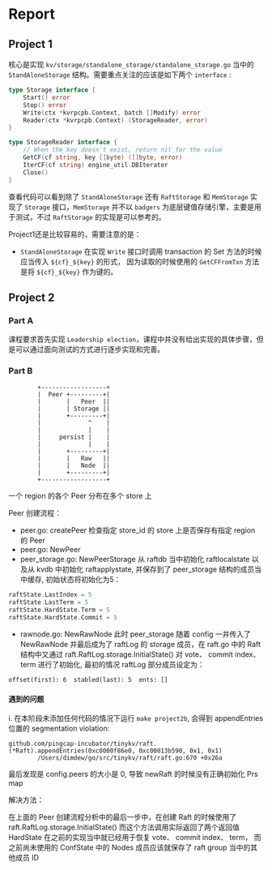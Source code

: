 # Report

## Project 1

核心是实现 `kv/storage/standalone_storage/standalone_storage.go` 
当中的 `StandAloneStorage` 结构。需要重点关注的应该是如下两个 `interface` :

``` go
type Storage interface {
	Start() error
	Stop() error
	Write(ctx *kvrpcpb.Context, batch []Modify) error
	Reader(ctx *kvrpcpb.Context) (StorageReader, error)
}

type StorageReader interface {
	// When the key doesn't exist, return nil for the value
	GetCF(cf string, key []byte) ([]byte, error)
	IterCF(cf string) engine_util.DBIterator
	Close()
}
```

查看代码可以看到除了 `StandAloneStorage` 还有 `RaftStorage` 和 `MemStorage` 
实现了 `Storage` 接口，`MemStorage` 并不以 `badgers` 为底层键值存储引擎，主要是用于测试，不过 `RaftStorage` 
的实现是可以参考的。

Project1还是比较容易的，需要注意的是：
- `StandAloneStorage` 在实现 `Write` 接口时调用 transaction 的 Set 方法的时候应当传入 `${cf}_${key}` 的形式，
因为读取的时候使用的 `GetCFFromTxn` 方法是将 `${cf}_${key}` 作为键的。

## Project 2

### Part A

课程要求首先实现 `Leadership election`，课程中并没有给出实现的具体步骤，但是可以通过面向测试的方式进行逐步实现和完善。

### Part B

```
        +------------------+
        |  Peer +---------+|
        |       |   Peer  ||
        |       | Storage ||
        |       +---------+|
        |             ^    |
        |             |    |
        |     persist |    |
        |             |    |
        |       +---------+|
        |       |   Raw   ||
        |       |   Node  ||
        |       +---------+|
        +------------------+
```

一个 region 的各个 Peer 分布在多个 store 上

Peer 创建流程：

- peer.go: createPeer  检查指定 store_id 的 store 上是否保存有指定 region 
的 Peer
- peer.go: NewPeer 
- peer_storage.go: NewPeerStorage  从 raftdb 当中初始化 raftlocalstate 
以及从 kvdb 中初始化 raftapplystate, 并保存到了 peer_storage 结构的成员当中缓存, 
初始状态将初始化为5：

```go
raftState.LastIndex = 5
raftState.LastTerm = 5
raftState.HardState.Term = 5
raftState.HardState.Commit = 5
```

- rawnode.go: NewRawNode  此时 peer_storage 随着 config 一并传入了 NewRawNode 
并最后成为了 raftLog 的 storage 成员，在 raft.go 中的 Raft 结构中又通过 raft.RaftLog.storage.InitialState() 
对 vote、 commit index、 term 进行了初始化, 最初的情况 raftLog 部分成员设定为：

```
offset(first): 6  stabled(last): 5  ents: []
```

#### 遇到的问题

i. 在本阶段未添加任何代码的情况下运行 `make project2b`, 会得到 appendEntries 
位置的 segmentation violation:

```
github.com/pingcap-incubator/tinykv/raft.(*Raft).appendEntries(0xc0000f86e0, 0xc00013b590, 0x1, 0x1)
        /Users/dimdew/go/src/tinykv/raft/raft.go:670 +0x26a
```

最后发现是 config.peers 的大小是 0, 导致 newRaft 的时候没有正确初始化 Prs map

解决方法：

在上面的 Peer 创建流程分析中的最后一步中，在创建 Raft 的时候使用了 raft.RaftLog.storage.InitialState() 
而这个方法调用实际返回了两个返回值 HardState 在之前的实现当中就已经用于恢复 vote、 commit index、 term，
而之前尚未使用的 ConfState 中的 Nodes 成员应该就保存了 raft group 当中的其他成员 ID